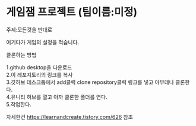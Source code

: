 # 게임잼 프로젝트 (팀이름:미정)
주제:모든것을 반대로

여기다가 게임의 설정을 적습니다.

클론하는 방법

1.github desktop을 다운로드 <br>
2.이 레포지토리의 링크를 복사 <br>
3.깃허브 데스크톱에서 add클릭 clone repository클릭 링크를 넣고 아무데나 클론한다. <br>
4.유니티 허브를 열고 아까 클론한 폴더를 연다. <br>
5.작업한다.

자세한건 https://learnandcreate.tistory.com/626 참조
